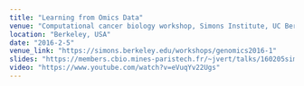 ```yaml
---
title: "Learning from Omics Data"
venue: "Computational cancer biology workshop, Simons Institute, UC Berkeley"
location: "Berkeley, USA"
date: "2016-2-5"
venue_link: "https://simons.berkeley.edu/workshops/genomics2016-1"
slides: "https://members.cbio.mines-paristech.fr/~jvert/talks/160205simons/simons.pdf"
video: "https://www.youtube.com/watch?v=eVuqYv22Ugs"
---
```

